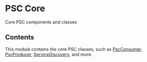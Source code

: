 # PSC Core

Core PSC components and classes

## Contents
This module contains the core PSC classes, such as [PscConsumer](/psc/src/main/java/com/pinterest/psc/consumer/PscConsumer.java), [PscProducer](/psc/src/main/java/com/pinterest/psc/consumer/PscProducer.java), [ServiceDiscovery](/psc/src/main/java/com/pinterest/psc/discovery), and more.